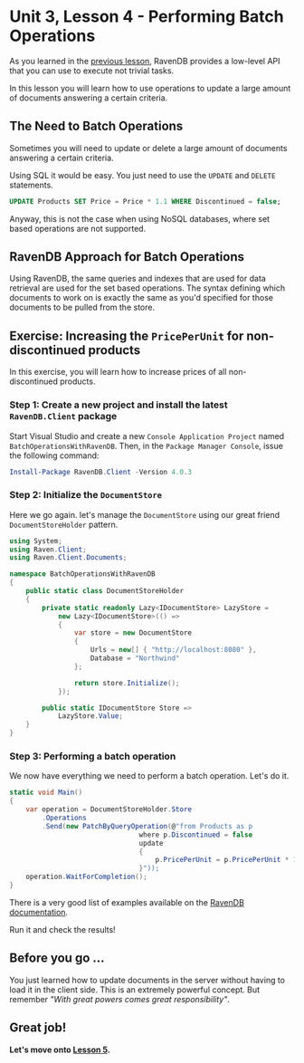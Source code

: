 # Unit 3, Lesson 4 - Performing Batch Operations

As you learned in the [previous lesson](../lesson3/README.md), RavenDB
provides a low-level API that you can use to execute not trivial tasks.

In this lesson you will learn how to use operations to update 
a large amount of documents answering a certain criteria.

## The Need to Batch Operations

Sometimes you will need to update or delete a large amount of documents
answering a certain criteria.

Using SQL it would be easy. You just need to use the `UPDATE` and `DELETE`
statements.

```sql
UPDATE Products SET Price = Price * 1.1 WHERE Discontinued = false;
```

Anyway, this is not the case when using NoSQL databases, where set
based operations are not supported.

## RavenDB Approach for Batch Operations

Using RavenDB, the same queries and indexes that are used for data retrieval 
are used for the set based operations. The syntax defining which documents to
work on is exactly the same as you'd specified for those documents to be pulled 
from the store.

## Exercise: Increasing the `PricePerUnit` for non-discontinued products

In this exercise, you will learn how to increase prices of all
non-discontinued products.

### Step 1: Create a new project and install the latest `RavenDB.Client` package

Start Visual Studio and create a new `Console Application Project` named
`BatchOperationsWithRavenDB`. Then, in the `Package Manager Console`, issue the following
command:

```powershell
Install-Package RavenDB.Client -Version 4.0.3
```

### Step 2: Initialize the `DocumentStore`

Here we go again. let's manage the `DocumentStore` using our great friend `DocumentStoreHolder` pattern.  

````csharp
using System;
using Raven.Client;
using Raven.Client.Documents;

namespace BatchOperationsWithRavenDB
{
    public static class DocumentStoreHolder
    {
        private static readonly Lazy<IDocumentStore> LazyStore =
            new Lazy<IDocumentStore>(() =>
            {
                var store = new DocumentStore
                {
                    Urls = new[] { "http://localhost:8080" },
                    Database = "Northwind"
                };

                return store.Initialize();
            });

        public static IDocumentStore Store =>
            LazyStore.Value;
    }
}
````

### Step 3: Performing a batch operation

We now have everything we need to perform a batch operation. Let's do it.

```csharp
static void Main()
{
    var operation = DocumentStoreHolder.Store
        .Operations
        .Send(new PatchByQueryOperation(@"from Products as p
                                where p.Discontinued = false
                                update
                                {
                                    p.PricePerUnit = p.PricePerUnit * 1.1
                                }"));
    operation.WaitForCompletion();
}
```

There is a very good list of examples available on the [RavenDB documentation](https://ravendb.net/docs/article-page/4.0/csharp/client-api/operations/patching/set-based). 


Run it and check the results!

## Before you go ...

You just learned how to update documents in the server without having to load
it in the client side. This is an extremely powerful concept. But remember
*"With great powers comes great responsibility"*.

## Great job! 

**Let's move onto [Lesson 5](../lesson5/README.md).**
